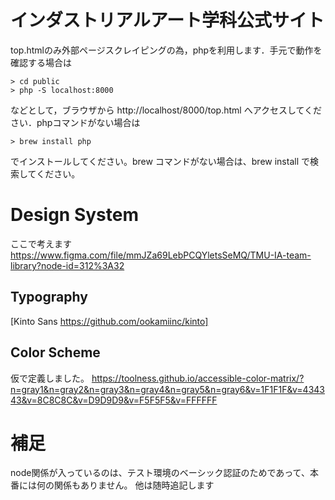 # インダストリアルアート学科公式サイト

top.htmlのみ外部ページスクレイピングの為，phpを利用します．手元で動作を確認する場合は

```
> cd public
> php -S localhost:8000
```

などとして，ブラウザから http://localhost/8000/top.html へアクセスしてください．phpコマンドがない場合は
```
> brew install php
```
でインストールしてください。brew コマンドがない場合は、brew install で検索してください。

# Design System
ここで考えます
https://www.figma.com/file/mmJZa69LebPCQYletsSeMQ/TMU-IA-team-library?node-id=312%3A32
## Typography
[Kinto Sans https://github.com/ookamiinc/kinto]
## Color Scheme
仮で定義しました。
https://toolness.github.io/accessible-color-matrix/?n=gray1&n=gray2&n=gray3&n=gray4&n=gray5&n=gray6&v=1F1F1F&v=434343&v=8C8C8C&v=D9D9D9&v=F5F5F5&v=FFFFFF
# 補足
node関係が入っているのは、テスト環境のベーシック認証のためであって、本番には何の関係もありません。
他は随時追記します
